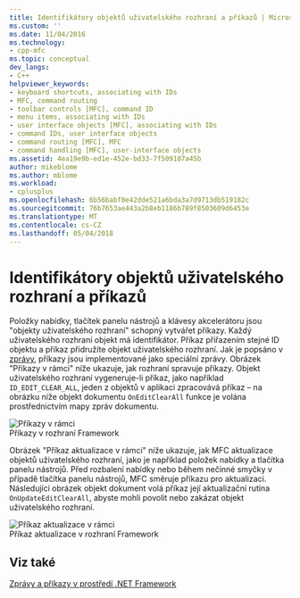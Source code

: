 ```yaml
---
title: Identifikátory objektů uživatelského rozhraní a příkazů | Microsoft Docs
ms.custom: ''
ms.date: 11/04/2016
ms.technology:
- cpp-mfc
ms.topic: conceptual
dev_langs:
- C++
helpviewer_keywords:
- keyboard shortcuts, associating with IDs
- MFC, command routing
- toolbar controls [MFC], command ID
- menu items, associating with IDs
- user interface objects [MFC], associating with IDs
- command IDs, user interface objects
- command routing [MFC], MFC
- command handling [MFC], user-interface objects
ms.assetid: 4ea19e9b-ed1e-452e-bd33-7f509107a45b
author: mikeblome
ms.author: mblome
ms.workload:
- cplusplus
ms.openlocfilehash: 6b56babf0e42dde521a6bda3a7d9713db519182c
ms.sourcegitcommit: 76b7653ae443a2b8eb1186b789f8503609d6453e
ms.translationtype: MT
ms.contentlocale: cs-CZ
ms.lasthandoff: 05/04/2018
---
```

# <a name="user-interface-objects-and-command-ids"></a>Identifikátory objektů uživatelského rozhraní a příkazů
Položky nabídky, tlačítek panelu nástrojů a klávesy akcelerátoru jsou "objekty uživatelského rozhraní" schopný vytvářet příkazy. Každý uživatelského rozhraní objekt má identifikátor. Příkaz přiřazením stejné ID objektu a příkaz přidružíte objekt uživatelského rozhraní. Jak je popsáno v [zprávy](../mfc/messages.md), příkazy jsou implementované jako speciální zprávy. Obrázek "Příkazy v rámci" níže ukazuje, jak rozhraní spravuje příkazy. Objekt uživatelského rozhraní vygeneruje-li příkaz, jako například `ID_EDIT_CLEAR_ALL`, jeden z objektů v aplikaci zpracovává příkaz – na obrázku níže objekt dokumentu `OnEditClearAll` funkce je volána prostřednictvím mapy zpráv dokumentu.  
  
 ![Příkazy v rámci](../mfc/media/vc385p1.gif "vc385p1")  
Příkazy v rozhraní Framework  
  
 Obrázek "Příkaz aktualizace v rámci" níže ukazuje, jak MFC aktualizace objektů uživatelského rozhraní, jako je například položek nabídky a tlačítka panelu nástrojů. Před rozbalení nabídky nebo během nečinné smyčky v případě tlačítka panelu nástrojů, MFC směruje příkazu pro aktualizaci. Následující obrázek objekt dokument volá příkaz její aktualizační rutina `OnUpdateEditClearAll`, abyste mohli povolit nebo zakázat objekt uživatelského rozhraní.  
  
 ![Příkaz aktualizace v rámci](../mfc/media/vc385p2.png "vc385p2")  
Příkaz aktualizace v rozhraní Framework  
  
## <a name="see-also"></a>Viz také  
 [Zprávy a příkazy v prostředí .NET Framework](../mfc/messages-and-commands-in-the-framework.md)

